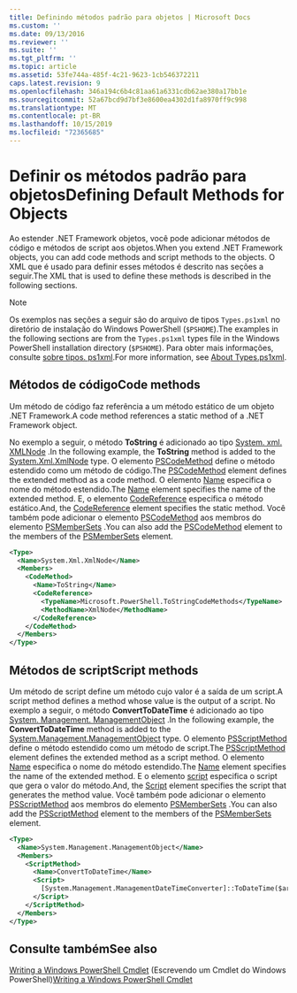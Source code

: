 ```yaml
---
title: Definindo métodos padrão para objetos | Microsoft Docs
ms.custom: ''
ms.date: 09/13/2016
ms.reviewer: ''
ms.suite: ''
ms.tgt_pltfrm: ''
ms.topic: article
ms.assetid: 53fe744a-485f-4c21-9623-1cb546372211
caps.latest.revision: 9
ms.openlocfilehash: 346a194c6b4c81aa61a6331cdb62ae380a17bb1e
ms.sourcegitcommit: 52a67bcd9d7bf3e8600ea4302d1fa8970ff9c998
ms.translationtype: MT
ms.contentlocale: pt-BR
ms.lasthandoff: 10/15/2019
ms.locfileid: "72365685"
---
```

# <a name="defining-default-methods-for-objects"></a><span data-ttu-id="b1ddf-102">Definir os métodos padrão para objetos</span><span class="sxs-lookup"><span data-stu-id="b1ddf-102">Defining Default Methods for Objects</span></span>

<span data-ttu-id="b1ddf-103">Ao estender .NET Framework objetos, você pode adicionar métodos de código e métodos de script aos objetos.</span><span class="sxs-lookup"><span data-stu-id="b1ddf-103">When you extend .NET Framework objects, you can add code methods and script methods to the objects.</span></span>
<span data-ttu-id="b1ddf-104">O XML que é usado para definir esses métodos é descrito nas seções a seguir.</span><span class="sxs-lookup"><span data-stu-id="b1ddf-104">The XML that is used to define these methods is described in the following sections.</span></span>

> [!NOTE]
> <span data-ttu-id="b1ddf-105">Os exemplos nas seções a seguir são do arquivo de tipos `Types.ps1xml` no diretório de instalação do Windows PowerShell (`$PSHOME`).</span><span class="sxs-lookup"><span data-stu-id="b1ddf-105">The examples in the following sections are from the `Types.ps1xml` types file in the Windows PowerShell installation directory (`$PSHOME`).</span></span> <span data-ttu-id="b1ddf-106">Para obter mais informações, consulte [sobre tipos. ps1xml](/powershell/module/microsoft.powershell.core/about/about_types.ps1xml).</span><span class="sxs-lookup"><span data-stu-id="b1ddf-106">For more information, see [About Types.ps1xml](/powershell/module/microsoft.powershell.core/about/about_types.ps1xml).</span></span>

## <a name="code-methods"></a><span data-ttu-id="b1ddf-107">Métodos de código</span><span class="sxs-lookup"><span data-stu-id="b1ddf-107">Code methods</span></span>

<span data-ttu-id="b1ddf-108">Um método de código faz referência a um método estático de um objeto .NET Framework.</span><span class="sxs-lookup"><span data-stu-id="b1ddf-108">A code method references a static method of a .NET Framework object.</span></span>

<span data-ttu-id="b1ddf-109">No exemplo a seguir, o método **ToString** é adicionado ao tipo [System. xml. XMLNode](/dotnet/api/System.Xml.XmlNode) .</span><span class="sxs-lookup"><span data-stu-id="b1ddf-109">In the following example, the **ToString** method is added to the [System.Xml.XmlNode](/dotnet/api/System.Xml.XmlNode) type.</span></span> <span data-ttu-id="b1ddf-110">O elemento [PSCodeMethod](/dotnet/api/system.management.automation.pscodemethod) define o método estendido como um método de código.</span><span class="sxs-lookup"><span data-stu-id="b1ddf-110">The [PSCodeMethod](/dotnet/api/system.management.automation.pscodemethod) element defines the extended method as a code method.</span></span> <span data-ttu-id="b1ddf-111">O elemento [Name](/dotnet/api/system.management.automation.psmemberinfo.name?view=pscore-6.2.0#System_Management_Automation_PSMemberInfo_Name) especifica o nome do método estendido.</span><span class="sxs-lookup"><span data-stu-id="b1ddf-111">The [Name](/dotnet/api/system.management.automation.psmemberinfo.name?view=pscore-6.2.0#System_Management_Automation_PSMemberInfo_Name) element specifies the name of the extended method.</span></span> <span data-ttu-id="b1ddf-112">E, o elemento [CodeReference](/dotnet/api/system.management.automation.pscodemethod.codereference?view=pscore-6.2.0#System_Management_Automation_PSCodeMethod_CodeReference) especifica o método estático.</span><span class="sxs-lookup"><span data-stu-id="b1ddf-112">And, the [CodeReference](/dotnet/api/system.management.automation.pscodemethod.codereference?view=pscore-6.2.0#System_Management_Automation_PSCodeMethod_CodeReference) element specifies the static method.</span></span> <span data-ttu-id="b1ddf-113">Você também pode adicionar o elemento [PSCodeMethod](/dotnet/api/system.management.automation.pscodemethod) aos membros do elemento [PSMemberSets](/dotnet/api/system.management.automation.psmemberset?view=pscore-6.2.0) .</span><span class="sxs-lookup"><span data-stu-id="b1ddf-113">You can also add the [PSCodeMethod](/dotnet/api/system.management.automation.pscodemethod) element to the members of the [PSMemberSets](/dotnet/api/system.management.automation.psmemberset?view=pscore-6.2.0) element.</span></span>

```xml
<Type>
  <Name>System.Xml.XmlNode</Name>
  <Members>
    <CodeMethod>
      <Name>ToString</Name>
      <CodeReference>
        <TypeName>Microsoft.PowerShell.ToStringCodeMethods</TypeName>
        <MethodName>XmlNode</MethodName>
      </CodeReference>
    </CodeMethod>
  </Members>
</Type>
```

## <a name="script-methods"></a><span data-ttu-id="b1ddf-114">Métodos de script</span><span class="sxs-lookup"><span data-stu-id="b1ddf-114">Script methods</span></span>

<span data-ttu-id="b1ddf-115">Um método de script define um método cujo valor é a saída de um script.</span><span class="sxs-lookup"><span data-stu-id="b1ddf-115">A script method defines a method whose value is the output of a script.</span></span> <span data-ttu-id="b1ddf-116">No exemplo a seguir, o método **ConvertToDateTime** é adicionado ao tipo [System. Management. ManagementObject](/dotnet/api/System.Management.ManagementObject) .</span><span class="sxs-lookup"><span data-stu-id="b1ddf-116">In the following example, the **ConvertToDateTime** method is added to the [System.Management.ManagementObject](/dotnet/api/System.Management.ManagementObject) type.</span></span> <span data-ttu-id="b1ddf-117">O elemento [PSScriptMethod](/dotnet/api/system.management.automation.psscriptmethod?view=pscore-6.2.0) define o método estendido como um método de script.</span><span class="sxs-lookup"><span data-stu-id="b1ddf-117">The [PSScriptMethod](/dotnet/api/system.management.automation.psscriptmethod?view=pscore-6.2.0) element defines the extended method as a script method.</span></span> <span data-ttu-id="b1ddf-118">O elemento [Name](/dotnet/api/system.management.automation.psmemberinfo.name?view=pscore-6.2.0#System_Management_Automation_PSMemberInfo_Name) especifica o nome do método estendido.</span><span class="sxs-lookup"><span data-stu-id="b1ddf-118">The [Name](/dotnet/api/system.management.automation.psmemberinfo.name?view=pscore-6.2.0#System_Management_Automation_PSMemberInfo_Name) element specifies the name of the extended method.</span></span> <span data-ttu-id="b1ddf-119">E o elemento [script](/dotnet/api/system.management.automation.psscriptmethod.script?view=pscore-6.2.0#System_Management_Automation_PSScriptMethod_Script) especifica o script que gera o valor do método.</span><span class="sxs-lookup"><span data-stu-id="b1ddf-119">And, the [Script](/dotnet/api/system.management.automation.psscriptmethod.script?view=pscore-6.2.0#System_Management_Automation_PSScriptMethod_Script) element specifies the script that generates the method value.</span></span> <span data-ttu-id="b1ddf-120">Você também pode adicionar o elemento [PSScriptMethod](/dotnet/api/system.management.automation.psscriptmethod?view=pscore-6.2.0) aos membros do elemento [PSMemberSets](/dotnet/api/system.management.automation.psmemberset?view=pscore-6.2.0) .</span><span class="sxs-lookup"><span data-stu-id="b1ddf-120">You can also add the [PSScriptMethod](/dotnet/api/system.management.automation.psscriptmethod?view=pscore-6.2.0) element to the members of the [PSMemberSets](/dotnet/api/system.management.automation.psmemberset?view=pscore-6.2.0) element.</span></span>

```xml
<Type>
  <Name>System.Management.ManagementObject</Name>
  <Members>
    <ScriptMethod>
      <Name>ConvertToDateTime</Name>
      <Script>
        [System.Management.ManagementDateTimeConverter]::ToDateTime($args[0])
      </Script>
    </ScriptMethod>
  </Members>
</Type>
```

## <a name="see-also"></a><span data-ttu-id="b1ddf-121">Consulte também</span><span class="sxs-lookup"><span data-stu-id="b1ddf-121">See also</span></span>

<span data-ttu-id="b1ddf-122">[Writing a Windows PowerShell Cmdlet](./writing-a-windows-powershell-cmdlet.md) (Escrevendo um Cmdlet do Windows PowerShell)</span><span class="sxs-lookup"><span data-stu-id="b1ddf-122">[Writing a Windows PowerShell Cmdlet](./writing-a-windows-powershell-cmdlet.md)</span></span>
